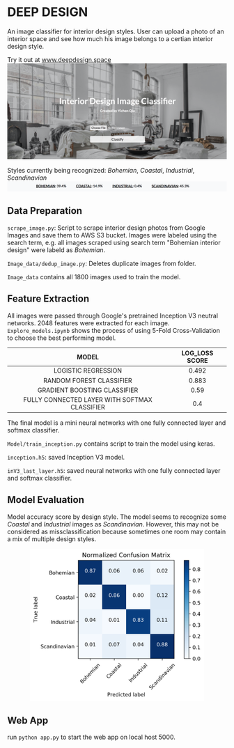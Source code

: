 # DEEP DESIGN  
An image classifier for interior design styles. User can upload a photo of an interior space and see how much his image belongs to a certian interior design style.

Try it out at www.deepdesign.space 
![](images/webpage.png?)

Styles currently being recognized: *Bohemian*, *Coastal*, *Industrial*, *Scandinavian*
![](images/prediction_page.png?)

## Data Preparation
`scrape_image.py`: Script to scrape interior design photos from Google Images and save them to AWS S3 bucket. Images were labeled using the search term, e.g. all images scraped using search term "Bohemian interior design" were labeld as *Bohemian*.

`Image_data/dedup_image.py`: Deletes duplicate images from folder.

`Image_data` contains all 1800 images used to train the model.

## Feature Extraction
All images were passed through Google's pretrained Inception V3 neutral networks. 2048 features were extracted for each image. 
`Explore_models.ipynb` shows the process of using 5-Fold Cross-Validation to choose the best performing model. 
<p align="center">

|                     MODEL                     | LOG_LOSS SCORE | 
|:---------------------------------------------:|:--------------:|
|              LOGISTIC REGRESSION              |      0.492     |
|            RANDOM FOREST CLASSIFIER           |      0.883     |
|          GRADIENT BOOSTING CLASSIFIER         |      0.59      |
| FULLY CONNECTED LAYER WITH SOFTMAX CLASSIFIER |       0.4      |
</p>
The final model is a mini neural networks with one fully connected layer and softmax classifier. 

`Model/train_inception.py` contains script to train the model using keras. 

`inception.h5`: saved Inception V3 model.

`inV3_last_layer.h5`: saved neural networks with one fully connected layer and softmax classifier.

## Model Evaluation
Model accuracy score by design style. The model seems to recognize some *Coastal* and *Industrial* images as *Scandinavian*. However, this may not be considered as missclassification because sometimes one room may contain a mix of multiple design styles.
<p align="center">
  <img src="https://github.com/YichenQiu/deepdesign.space/blob/master/images/Normalized_confusion1.png" width="400" height="350">
</p>

## Web App
run `python app.py` to start the web app on local host 5000.
